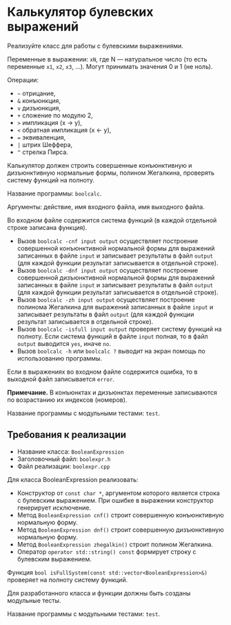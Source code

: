# Калькулятор булевских выражений

Реализуйте класс для работы с булевскими выражениями.

Переменные в выражении: `xN`, где N — натуральное число (то есть переменные `x1`, `x2`, `x3`, ...). Могут принимать значения 0 и 1 (не ноль).

Операции:
* `~` отрицание,
* `&` конъюнкция,
* `v` дизъюнкция,
* `+` сложение по модулю 2,
* `>` импликация (x → y),
* `<` обратная импликация (x ← y),
* `=` эквиваленция,
* `|` штрих Шеффера,
* `^` стрелка Пирса.

Калькулятор должен строить совершенные конъюнктивную и дизъюнктивную нормальные формы, полином Жегалкина, проверять систему функций на полноту.

Название программы: `boolcalc`. 

Аргументы: действие, имя входного файла, имя выходного файла. 

Во входном файле содержится система функций (в каждой отдельной строке записана функция). 

* Вызов `boolcalc -cnf input output`  осуществляет построение совершенной конъюнктивной нормальной формы для выражений записанных в файле `input` и записывает результаты в файл `output` (для каждой функции результат записывается в отдельной строке).
* Вызов `boolcalc -dnf input output`  осуществляет построение совершенной дизъюнктивной нормальной формы для выражений записанных в файле `input` и записывает результаты в файл `output` (для каждой функции результат записывается в отдельной строке).
* Вызов `boolcalc -zh input output`  осуществляет построение полинома Жегалкина для выражений записанных в файле `input` и записывает результаты в файл `output` (для каждой функции результат записывается в отдельной строке).
* Вызов `boolcalc -isfull input output` проверяет систему функций на полноту. Если система функций в файле `input` полная, то в файл `output` выводится `yes`, иначе `no`.
* Вызов `boolcalc -h` или `boolcalc ?` выводит на экран помощь по использованию программы.

Если в выражениях во входном файле содержится ошибка, то в выходной файл записывается `error`.

**Примечание.** В конъюнктах и дизъюнктах переменные записываются по возрастанию их индексов (номеров).

Название программы с модульными тестами: `test`. 

## Требования к реализации

* Название класса: `BooleanExpression`
* Заголовочный файл: `boolexpr.h`
* Файл реализации: `boolexpr.cpp`

Для класса BooleanExpression реализовать:
* Конструктор от `const char *`, аргументом которого является строка с булевским выражением. При ошибке в выражении конструктор генерирует исключение.
* Метод `BooleanExpression cnf()` строит совершенную конъюнктивную нормальную форму.
* Метод `BooleanExpression dnf()` строит совершенную дизъюнктивную нормальную форму.
* Метод `BooleanExpression zhegalkin()` строит полином Жегалкина.
* Оператор `operator std::string() const` формирует строку с булевским выражением.

Функция `bool isFullSystem(const std::vector<BooleanExpression>&)` проверяет на полноту систему функций.

Для разработанного класса и функции должны быть созданы модульные тесты.

Название программы с модульными тестами: `test`. 
